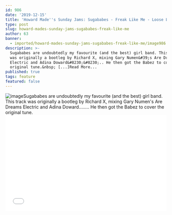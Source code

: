 ```yaml
---
id: 986
date: '2019-12-15'
title: 'Howard Made''s Sunday Jams: Sugababes - Freak Like Me - Loose Lips'
type: post
slug: howard-mades-sunday-jams-sugababes-freak-like-me
author: 63
banner:
  - imported/howard-mades-sunday-jams-sugababes-freak-like-me/image986.jpeg
description: >-
  Sugababes are undoubtedly my favourite (and the best) girl band. This track
  was originally a bootleg by Richard X, mixing Gary Numen&#39;s Are Dreams
  Electric and Adina Doward&#8230;&#8230;.. He then got the Babez to cover the
  original tune.&nbsp; [...]Read More...
published: true
tags: feature
featured: false
---
```

![image](../imported/howard-mades-sunday-jams-sugababes-freak-like-me/image986.jpeg)Sugababes are undoubtedly my favourite (and the best) girl band. This track was originally a bootleg by Richard X, mixing Gary Numen's Are Dreams Electric and Adina Doward…….. He then got the Babez to cover the original tune. <iframe width='100%' height='300' scrolling='no' frameborder='no' allow='autoplay' src='//www.youtube.com/embed/dSAGsiVSoeE?wmode=opaque'></iframe>